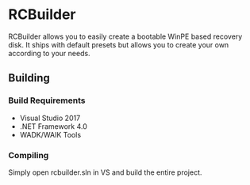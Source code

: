 # RCBuilder

RCBuilder allows you to easily create a bootable WinPE based recovery disk.
It ships with default presets but allows you to create your own according to your needs.

## Building

### Build Requirements

 * Visual Studio 2017
 * .NET Framework 4.0
 * WADK/WAIK Tools

### Compiling

Simply open rcbuilder.sln in VS and build the entire project.